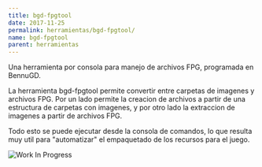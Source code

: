 ```yaml
---
title: bgd-fpgtool
date: 2017-11-25
permalink: herramientas/bgd-fpgtool/
name: bgd-fpgtool
parent: herramientas
---
```


Una herramienta por consola para manejo de archivos FPG, programada en BennuGD.

<!-- more -->

La herramienta bgd-fpgtool permite convertir entre carpetas de imagenes y archivos FPG. Por un lado permite la creacion de archivos a partir de una estructura de carpetas con imagenes, y por otro lado la extraccion de imagenes a partir de archivos FPG.

Todo esto se puede ejecutar desde la consola de comandos, lo que resulta muy util para "automatizar" el empaquetado de los recursos para el juego.

![Work In Progress](/img/wip.jpg)